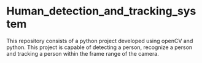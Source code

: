 # Human_detection_and_tracking_system
This repository consists of a python project developed using openCV and python. This project is capable of detecting a person, recognize a person and tracking a person within the frame range of the camera.
